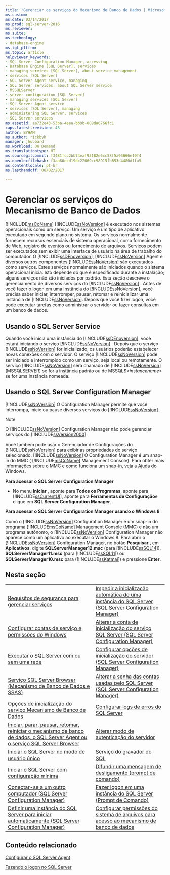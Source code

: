 ```yaml
---
title: "Gerenciar os serviços do Mecanismo de Banco de Dados | Microsoft Docs"
ms.custom: 
ms.date: 03/14/2017
ms.prod: sql-server-2016
ms.reviewer: 
ms.suite: 
ms.technology:
- database-engine
ms.tgt_pltfrm: 
ms.topic: article
helpviewer_keywords:
- SQL Server Configuration Manager, accessing
- Database Engine [SQL Server], services
- managing services [SQL Server], about service management
- services [SQL Server]
- SQL Server Agent service, managing
- SQL Server services, about SQL Server service
- MSSQLServer
- server configuration [SQL Server]
- managing services [SQL Server]
- SQL Server Agent service
- services [SQL Server], managing
- administering SQL Server, services
- SQL Server services
ms.assetid: aa732e43-53ba-4eea-bb9b-089da0766fc1
caps.latest.revision: 43
author: BYHAM
ms.author: rickbyh
manager: jhubbard
ms.workload: On Demand
ms.translationtype: HT
ms.sourcegitcommit: f3481fcc2bb74eaf93182e6cc58f5a06666e10f4
ms.openlocfilehash: f3aa60ecd19dc22669cc98915fb853d4480d1fa5
ms.contentlocale: pt-br
ms.lasthandoff: 08/02/2017

---
```

# <a name="manage-the-database-engine-services"></a>Gerenciar os serviços do Mecanismo de Banco de Dados
  [!INCLUDE[msCoName](../../includes/msconame-md.md)] [!INCLUDE[ssNoVersion](../../includes/ssnoversion-md.md)] é executado nos sistemas operacionais como um serviço. Um serviço é um tipo de aplicativo executado em segundo plano no sistema. Os serviços normalmente fornecem recursos essenciais de sistema operacional, como fornecimento de Web, registro de eventos ou fornecimento de arquivos. Serviços podem ser executados sem exibir uma interface de usuário na área de trabalho do computador. O [!INCLUDE[ssDEnoversion](../../includes/ssdenoversion-md.md)], [!INCLUDE[ssNoVersion](../../includes/ssnoversion-md.md)] Agent e diversos outros componentes [!INCLUDE[ssNoVersion](../../includes/ssnoversion-md.md)] são executados como serviços. Estes serviços normalmente são iniciados quando o sistema operacional inicia. Isto depende do que é especificado durante a instalação; alguns serviços não são iniciados por padrão. Esta seção descreve o gerenciamento de diversos serviços do [!INCLUDE[ssNoVersion](../../includes/ssnoversion-md.md)] . Antes de você fazer o logon em uma instância do [!INCLUDE[ssNoVersion](../../includes/ssnoversion-md.md)], você precisa saber iniciar, interromper, pausar, retomar e reinicializar uma instância de [!INCLUDE[ssNoVersion](../../includes/ssnoversion-md.md)]. Depois que você fizer logon, você pode executar tarefas como administrar o servidor ou fazer consultas em um banco de dados.  
  
## <a name="using-the-sql-server-service"></a>Usando o SQL Server Service  
 Quando você inicia uma instância do [!INCLUDE[ssDEnoversion](../../includes/ssdenoversion-md.md)], você estará iniciando o serviço [!INCLUDE[ssNoVersion](../../includes/ssnoversion-md.md)] . Depois que o serviço [!INCLUDE[ssNoVersion](../../includes/ssnoversion-md.md)] for inicializado, os usuários poderão estabelecer novas conexões com o servidor. O serviço [!INCLUDE[ssNoVersion](../../includes/ssnoversion-md.md)] pode ser iniciado e interrompido como um serviço, seja local ou remotamente. O serviço [!INCLUDE[ssNoVersion](../../includes/ssnoversion-md.md)] será chamado de [!INCLUDE[ssNoVersion](../../includes/ssnoversion-md.md)] (MSSQLSERVER) se for a instância padrão ou de MSSQL$*\<instancename>* se for uma instância nomeada.  
  
## <a name="using-sql-server-configuration-manager"></a>Usando o SQL Server Configuration Manager  
 [!INCLUDE[ssNoVersion](../../includes/ssnoversion-md.md)] O Configuration Manager permite que você interrompa, inicie ou pause diversos serviços do [!INCLUDE[ssNoVersion](../../includes/ssnoversion-md.md)] .  
  
> [!NOTE]  
>  O [!INCLUDE[ssNoVersion](../../includes/ssnoversion-md.md)] Configuration Manager não pode gerenciar serviços do [!INCLUDE[ssVersion2000](../../includes/ssversion2000-md.md)].  
  
 Você também pode usar o Gerenciador de Configurações do [!INCLUDE[ssNoVersion](../../includes/ssnoversion-md.md)] para exibir as propriedades do serviço selecionado. [!INCLUDE[ssNoVersion](../../includes/ssnoversion-md.md)] O Configuration Manager é um snap-in do MMC ( [!INCLUDE[msCoName](../../includes/msconame-md.md)] Management Console). Para obter mais informações sobre o MMC e como funciona um snap-in, veja a Ajuda do Windows.  
  
 **Para acessar o SQL Server Configuration Manager**  
  
-   No menu **Iniciar** , aponte para **Todos os Programas**, aponte para [!INCLUDE[ssCurrentUI](../../includes/sscurrentui-md.md)], aponte para **Ferramentas de Configuração**e clique em **SQL Server Configuration Manager**.  
  
 **Para acessar o SQL Server Configuration Manager usando o Windows 8**  
  
 Como o [!INCLUDE[ssNoVersion](../../includes/ssnoversion-md.md)] Configuration Manager é um snap-in do programa [!INCLUDE[msCoName](../../includes/msconame-md.md)] Management Console (MMC) e não um programa autônomo, o [!INCLUDE[ssNoVersion](../../includes/ssnoversion-md.md)] Configuration Manager não aparece como um aplicativo ao executar o Windows 8. Para abrir o [!INCLUDE[ssNoVersion](../../includes/ssnoversion-md.md)] Configuration Manager, no botão **Pesquisar** , em **Aplicativos**, digite **SQLServerManager12.msc** (para [!INCLUDE[ssSQL14](../../includes/sssql14-md.md)]), **SQLServerManager11.msc** (para [!INCLUDE[ssSQL11](../../includes/sssql11-md.md)]) ou **SQLServerManager10.msc** para ([!INCLUDE[ssKatmai](../../includes/sskatmai-md.md)]) e pressione **Enter**.  
  
## <a name="in-this-section"></a>Nesta seção  
  
|||  
|-|-|  
|[Requisitos de segurança para gerenciar serviços](../../database-engine/configure-windows/security-requirements-for-managing-services.md)|[Impedir a inicialização automática de uma instância do SQL Server &#40;SQL Server Configuration Manager&#41;](../../database-engine/configure-windows/scm-services-prevent-automatic-startup-of-an-instance.md)|  
|[Configurar contas de serviço e permissões do Windows](../../database-engine/configure-windows/configure-windows-service-accounts-and-permissions.md)|[Alterar a conta de inicialização do serviço SQL Server &#40;SQL Server Configuration Manager&#41;](../../database-engine/configure-windows/scm-services-change-the-service-startup-account.md)|  
|[Executar o SQL Server com ou sem uma rede](../../database-engine/configure-windows/run-sql-server-with-or-without-a-network.md)|[Configurar opções de inicialização do servidor &#40;SQL Server Configuration Manager&#41;](../../database-engine/configure-windows/scm-services-configure-server-startup-options.md)|  
|[Serviço SQL Server Browser &#40;Mecanismo de Banco de Dados e SSAS&#41;](../../database-engine/configure-windows/sql-server-browser-service-database-engine-and-ssas.md)|[Alterar a senha das contas usadas pelo SQL Server &#40;SQL Server Configuration Manager&#41;](../../database-engine/configure-windows/scm-services-change-the-password-of-the-accounts-used.md)|  
|[Opções de inicialização do serviço Mecanismo de Banco de Dados](../../database-engine/configure-windows/database-engine-service-startup-options.md)|[Configurar logs de erros do SQL Server](../../database-engine/configure-windows/scm-services-configure-sql-server-error-logs.md)|  
|[Iniciar, parar, pausar, retomar, reiniciar o mecanismo de banco de dados, o SQL Server Agent ou o serviço SQL Server Browser](../../database-engine/configure-windows/start-stop-pause-resume-restart-sql-server-services.md)|[Alterar modo de autenticação do servidor](../../database-engine/configure-windows/change-server-authentication-mode.md)|  
|[Iniciar o SQL Server no modo de usuário único](../../database-engine/configure-windows/start-sql-server-in-single-user-mode.md)|[Serviço do gravador do SQL](../../database-engine/configure-windows/sql-writer-service.md)|  
|[Iniciar o SQL Server com configuração mínima](../../database-engine/configure-windows/start-sql-server-with-minimal-configuration.md)|[Difundir uma mensagem de desligamento &#40;prompt de comando&#41;](../../database-engine/configure-windows/broadcast-a-shutdown-message-command-prompt.md)|  
|[Conectar-se a um outro computador &#40;SQL Server Configuration Manager&#41;](../../database-engine/configure-windows/scm-services-connect-to-another-computer.md)|[Fazer logon em uma instância do SQL Server &#40;Prompt de Comando&#41;](../../database-engine/configure-windows/log-in-to-an-instance-of-sql-server-command-prompt.md)|  
|[Definir uma instância do SQL Server para iniciar automaticamente &#40;SQL Server Configuration Manager&#41;](../../database-engine/configure-windows/scm-services-set-an-instance-to-start-automatically.md)|[Configurar permissões do sistema de arquivos para acesso ao mecanismo de banco de dados](../../database-engine/configure-windows/configure-file-system-permissions-for-database-engine-access.md)|  
  
## <a name="related-content"></a>Conteúdo relacionado  
 [Configurar o SQL Server Agent](http://msdn.microsoft.com/library/2e361a62-9e92-4fcd-80d7-d6960f127900)  
  
 [Fazendo o logon no SQL Server](../../database-engine/configure-windows/logging-in-to-sql-server.md)  
  
  

